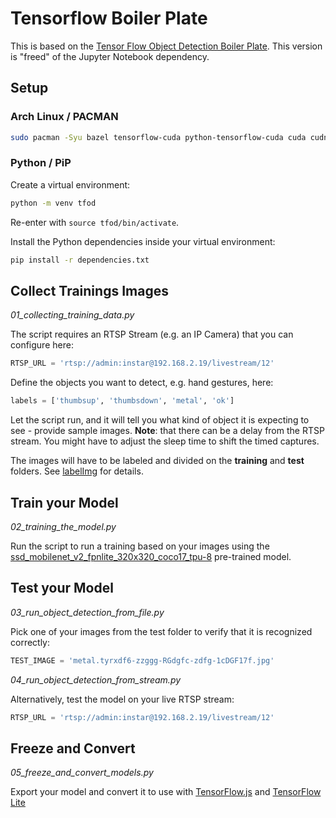 # Tensorflow Boiler Plate

This is based on the [Tensor Flow Object Detection Boiler Plate](https://github.com/mpolinowski/TFODCourse). This 
version is "freed" of the Jupyter Notebook dependency.

## Setup

### Arch Linux / PACMAN

```bash
sudo pacman -Syu bazel tensorflow-cuda python-tensorflow-cuda cuda cudnn protobuf
```

### Python / PiP

Create a virtual environment:

```bash
python -m venv tfod
```

Re-enter with `source tfod/bin/activate`.

Install the Python dependencies inside your virtual environment:

```bash
pip install -r dependencies.txt
```

## Collect Trainings Images

_01_collecting_training_data.py_

The script requires an RTSP Stream (e.g. an IP Camera) that you can configure here:

```python
RTSP_URL = 'rtsp://admin:instar@192.168.2.19/livestream/12'
```

Define the objects you want to detect, e.g. hand gestures, here:

```python
labels = ['thumbsup', 'thumbsdown', 'metal', 'ok']
```

Let the script run, and it will tell you what kind of object it is expecting to see - provide sample images. 
__Note__: that there can be a delay from the RTSP stream. You might have to adjust the sleep time to shift the timed 
captures.

The images will have to be labeled and divided on the __training__ and __test__ folders. See [labelImg](https://mpolinowski.github.io/devnotes/2021-11-08--tensorflow-crash-course-part-i#data-collection) for details. 


## Train your Model

_02_training_the_model.py_

Run the script to run a training based on your images using the [ssd_mobilenet_v2_fpnlite_320x320_coco17_tpu-8](http://download.tensorflow.org/models/object_detection/tf2/20200711/ssd_mobilenet_v2_fpnlite_320x320_coco17_tpu-8.tar.gz) pre-trained model.


## Test your Model

_03_run_object_detection_from_file.py_

Pick one of your images from the test folder to verify that it is recognized correctly:

```python
TEST_IMAGE = 'metal.tyrxdf6-zzggg-RGdgfc-zdfg-1cDGF17f.jpg'
```

_04_run_object_detection_from_stream.py_

Alternatively, test the model on your live RTSP stream:

```python
RTSP_URL = 'rtsp://admin:instar@192.168.2.19/livestream/12'
```

## Freeze and Convert

_05_freeze_and_convert_models.py_

Export your model and convert it to use with [TensorFlow.js](https://www.tensorflow.org/js) and [TensorFlow Lite](https://www.tensorflow.org/lite/)
